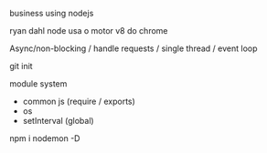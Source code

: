 business using nodejs



ryan dahl
node usa o motor v8 do chrome

Async/non-blocking / handle requests / single thread / event loop

git init


module system 
- common js (require / exports)
- os
- setInterval (global)

npm i nodemon -D
